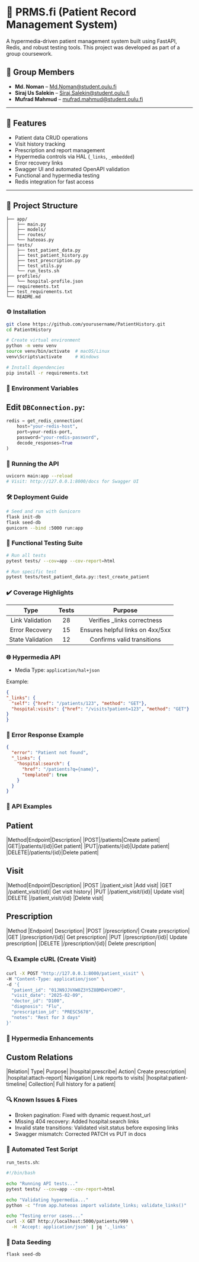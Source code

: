 # 🏥 PRMS.fi (Patient Record Management System)

A hypermedia-driven patient management system built using FastAPI, Redis, and robust testing tools. This project was developed as part of a group coursework.

## 👥 Group Members

- **Md. Noman** – [Md.Noman@student.oulu.fi](mailto:Md.Noman@student.oulu.fi)  
- **Siraj Us Salekin** – [Siraj.Salekin@student.oulu.fi](mailto:Siraj.Salekin@student.oulu.fi)  
- **Mufrad Mahmud** – [mufrad.mahmud@student.oulu.fi](mailto:mufrad.mahmud@student.oulu.fi)

---

## 🚀 Features

- Patient data CRUD operations
- Visit history tracking
- Prescription and report management
- Hypermedia controls via HAL (`_links`, `_embedded`)
- Error recovery links
- Swagger UI and automated OpenAPI validation
- Functional and hypermedia testing
- Redis integration for fast access

---

## 📁 Project Structure

```plaintext
├── app/
│   ├── main.py
│   ├── models/
│   ├── routes/
│   └── hateoas.py
├── tests/
│   ├── test_patient_data.py
│   ├── test_patient_history.py
│   ├── test_prescription.py
│   ├── test_utils.py
│   └── run_tests.sh
├── profiles/
│   └── hospital-profile.json
├── requirements.txt
├── test_requirements.txt
└── README.md
```


### ⚙️ Installation

```bash
git clone https://github.com/yourusername/PatientHistory.git
cd PatientHistory

# Create virtual environment
python -m venv venv
source venv/bin/activate  # macOS/Linux
venv\Scripts\activate     # Windows

# Install dependencies
pip install -r requirements.txt
```

### 🔐 Environment Variables
## Edit `DBConnection.py`:

```python
redis = get_redis_connection(
    host="your-redis-host",
    port=your-redis-port,
    password="your-redis-password",
    decode_responses=True
)
```

### 🚦 Running the API

```bash
uvicorn main:app --reload
# Visit: http://127.0.0.1:8000/docs for Swagger UI
```

### 🛠️ Deployment Guide

```bash
# Seed and run with Gunicorn
flask init-db
flask seed-db
gunicorn --bind :5000 run:app
```

### 🧪 Functional Testing Suite

```bash
# Run all tests
pytest tests/ --cov=app --cov-report=html

# Run specific test
pytest tests/test_patient_data.py::test_create_patient
```

### ✔️ Coverage Highlights
|**Type**|**Tests**|**Purpose**|
|:-------------------: |:------------:|:--------------------:|
|Link Validation|28|Verifies _links correctness|
|Error Recovery|15|Ensures helpful links on 4xx/5xx|
|State Validation|12|Confirms valid transitions|

### 🌐 Hypermedia API
- Media Type: `application/hal+json`

Example:
  ```json
  {
  "_links": {
    "self": {"href": "/patients/123", "method": "GET"},
    "hospital:visits": {"href": "/visits?patient=123", "method": "GET"}
  }
 }
```

### 🔄 Error Response Example
```json
{
  "error": "Patient not found",
  "_links": {
    "hospital:search": {
      "href": "/patients?q={name}",
      "templated": true
    }
  }
}
```

### 📘 API Examples

## Patient
|Method|Endpoint|Description|
|POST|/patients|Create patient|
|GET|/patients/{id}|Get patient|
|PUT|/patients/{id}|Update patient|
|DELETE|/patients/{id}|Delete patient|

## Visit
|Method|Endpoint|Description|
|POST	|/patient_visit	|Add visit|
|GET	|/patient_visit/{id}|	Get visit history|
|PUT	|/patient_visit/{id}|	Update visit|
|DELETE	|/patient_visit/{id}	|Delete visit|

## Prescription
|Method	|Endpoint|	Description|
|POST	|/prescription/|	Create prescription|
|GET	|/prescription/{id}|	Get prescription|
|PUT	|/prescription/{id}|	Update prescription|
|DELETE	|/prescription/{id}|	Delete prescription|

### 🔍 Example cURL (Create Visit)

```bash
curl -X POST "http://127.0.0.1:8000/patient_visit" \
-H "Content-Type: application/json" \
-d '{
  "patient_id": "01JN9JJVXW8Z3Y5Z8BMD4YCHM7",
  "visit_date": "2025-02-09",
  "doctor_id": "D100",
  "diagnosis": "Flu",
  "prescription_id": "PRESC5678",
  "notes": "Rest for 3 days"
}'
```

### 🧠 Hypermedia Enhancements
## Custom Relations
|Relation|	Type|	Purpose|
|hospital:prescribe|	Action|	Create prescription|
|hospital:attach-report|	Navigation|	Link reports to visits|
|hospital:patient-timeline|	Collection|	Full history for a patient|

### 🔍 Known Issues & Fixes
- Broken pagination: Fixed with dynamic request.host_url
- Missing 404 recovery: Added hospital:search links
- Invalid state transitions: Validated visit.status before exposing links
- Swagger mismatch: Corrected PATCH vs PUT in docs

### 🧪 Automated Test Script

`run_tests.sh`:

```bash
#!/bin/bash

echo "Running API tests..."
pytest tests/ --cov=app --cov-report=html

echo "Validating hypermedia..."
python -c "from app.hateoas import validate_links; validate_links()"

echo "Testing error cases..."
curl -X GET http://localhost:5000/patients/999 \
  -H 'Accept: application/json' | jq '._links'

```

### 📂 Data Seeding

```bash
flask seed-db
```












